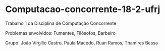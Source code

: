 # Computacao-concorrente-18-2-ufrj

Trabalho 1 da Disciplina de Computação Concorrente

Problemas envolvidos:
Fumantes,
Filósofos,
Barbeiro

Grupo: João Virgílio Castro, Paula Macedo, Ruan Ramos, Thamires Bessa
